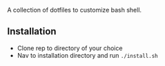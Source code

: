 A collection of dotfiles to customize bash shell.

Installation
------------

- Clone rep to directory of your choice
- Nav to installation directory and run `./install.sh`
